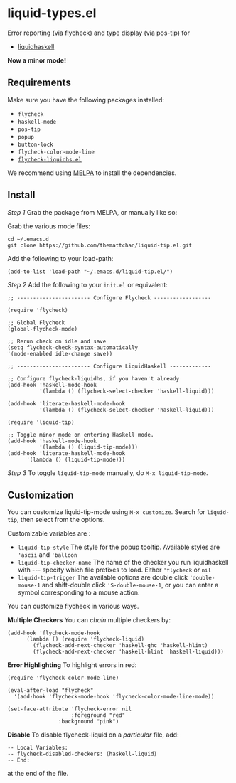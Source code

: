 liquid-types.el
===============

Error reporting (via flycheck) and type display (via pos-tip) for

+ [liquidhaskell](https://github.com/ucsd-progsys/liquidhaskell)

__Now a minor mode!__

Requirements
------------

Make sure you have the following packages installed:

+ `flycheck`
+ `haskell-mode`
+ `pos-tip`
+ `popup`
+ `button-lock`
+ `flycheck-color-mode-line`
+ [`flycheck-liquidhs.el`](https://github.com/themattchan/flycheck-liquidhs.el)

We recommend using [MELPA](http://melpa.org/#/getting-started) to install the dependencies.

Install
-------

*Step 1* Grab the package from MELPA, or manually like so:

Grab the various mode files:

~~~~~
cd ~/.emacs.d
git clone https://github.com/themattchan/liquid-tip.el.git
~~~~~

Add the following to your load-path:
~~~~~
(add-to-list 'load-path "~/.emacs.d/liquid-tip.el/")
~~~~~

*Step 2* Add the following to your `init.el` or equivalent:

~~~~~
;; ----------------------- Configure Flycheck ------------------

(require 'flycheck)

;; Global Flycheck
(global-flycheck-mode)

;; Rerun check on idle and save
(setq flycheck-check-syntax-automatically
'(mode-enabled idle-change save))

;; ----------------------- Configure LiquidHaskell -------------

;; Configure flycheck-liquidhs, if you haven't already
(add-hook 'haskell-mode-hook
          '(lambda () (flycheck-select-checker 'haskell-liquid)))

(add-hook 'literate-haskell-mode-hook
          '(lambda () (flycheck-select-checker 'haskell-liquid)))

(require 'liquid-tip)

;; Toggle minor mode on entering Haskell mode.
(add-hook 'haskell-mode-hook
          '(lambda () (liquid-tip-mode)))
(add-hook 'literate-haskell-mode-hook
	  '(lambda () (liquid-tip-mode)))
~~~~~

*Step 3* To toggle `liquid-tip-mode` manually, do `M-x liquid-tip-mode`.

Customization
-------------
You can customize liquid-tip-mode using `M-x customize`. Search for
`liquid-tip`, then select from the options.

Customizable variables are :

- `liquid-tip-style` The style for the popup tooltip. Available styles are
`'ascii` and `'balloon`
- `liquid-tip-checker-name` The name of the checker you run liquidhaskell with
--- specify which file prefixes to load. Either `'flycheck` or `nil`
- `liquid-tip-trigger` The available options are double click `'double-mouse-1`
  and shift-double click `'S-double-mouse-1`, or you can enter a symbol
  corresponding to a mouse action.

You can customize flycheck in various ways.

**Multiple Checkers** You can *chain* multiple checkers by:

~~~~~
(add-hook 'flycheck-mode-hook
      (lambda () (require 'flycheck-liquid)
        (flycheck-add-next-checker 'haskell-ghc 'haskell-hlint)
        (flycheck-add-next-checker 'haskell-hlint 'haskell-liquid)))
~~~~~

**Error Highlighting** To highlight errors in red:

~~~~~
(require 'flycheck-color-mode-line)

(eval-after-load "flycheck"
  '(add-hook 'flycheck-mode-hook 'flycheck-color-mode-line-mode))

(set-face-attribute 'flycheck-error nil
                    :foreground "red"
	            :background "pink")
~~~~~

**Disable**  To disable flycheck-liquid on a *particular* file, add:

    -- Local Variables:
    -- flycheck-disabled-checkers: (haskell-liquid)
    -- End:

at the end of the file.
